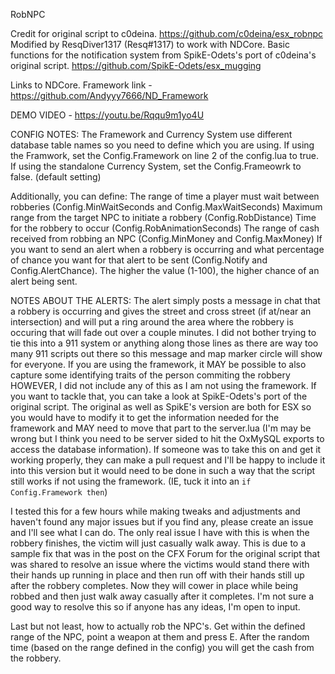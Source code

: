 RobNPC

Credit for original script to c0deina. https://github.com/c0deina/esx_robnpc
Modified by ResqDiver1317 (Resq#1317) to work with NDCore.
Basic functions for the notification system from SpikE-Odets's port of c0deina's original script. https://github.com/SpikE-Odets/esx_mugging

Links to NDCore.
Framework link - https://github.com/Andyyy7666/ND_Framework

DEMO VIDEO - https://youtu.be/Rqqu9m1yo4U

CONFIG NOTES:
The Framework and Currency System use different database table names so you need to define which you are using.
If using the Framwork, set the Config.Framework on line 2 of the config.lua to true.
If using the standalone Currency System, set the Config.Frameowrk to false. (default setting)

Additionally, you can define:
The range of time a player must wait between robberies (Config.MinWaitSeconds and Config.MaxWaitSeconds)
Maximum range from the target NPC to initiate a robbery (Config.RobDistance)
Time for the robbery to occur (Config.RobAnimationSeconds)
The range of cash received from robbing an NPC (Config.MinMoney and Config.MaxMoney)
If you want to send an alert when a robbery is occurring and what percentage of chance you want for that alert to be sent (Config.Notify and Config.AlertChance). The higher the value (1-100), the higher chance of an alert being sent. 

NOTES ABOUT THE ALERTS:
The alert simply posts a message in chat that a robbery is occurring and gives the street and cross street (if at/near an intersection) and will put a ring around the area where the robbery is occuring that will fade out over a couple minutes. I did not bother trying to tie this into a 911 system or anything along those lines as there are way too many 911 scripts out there so this message and map marker circle will show for everyone. If you are using the framework, it MAY be possible to also capture some identifying traits of the person commiting the robbery HOWEVER, I did not include any of this as I am not using the framework. If you want to tackle that, you can take a look at SpikE-Odets's port of the original script. The original as well as SpikE's version are both for ESX so you would have to modify it to get the information needed for the framework and MAY need to move that part to the server.lua (I'm may be wrong but I think you need to be server sided to hit the OxMySQL exports to access the database information). If someone was to take this on and get it working properly, they can make a pull request and I'll be happy to include it into this version but it would need to be done in such a way that the script still works if not using the framework. (IE, tuck it into an `if Config.Framework then`)

I tested this for a few hours while making tweaks and adjustments and haven't found any major issues but if you find any, please create an issue and I'll see what I can do. The only real issue I have with this is when the robbery finishes, the victim will just casually walk away. This is due to a sample fix that was in the post on the CFX Forum for the original script that was shared to resolve an issue where the victims would stand there with their hands up running in place and then run off with their hands still up after the robbery completes. Now they will cower in place while being robbed and then just walk away casually after it completes. I'm not sure a good way to resolve this so if anyone has any ideas, I'm open to input. 

Last but not least, how to actually rob the NPC's. Get within the defined range of the NPC, point a weapon at them and press E. After the random time (based on the range defined in the config) you will get the cash from the robbery. 
